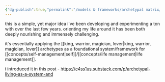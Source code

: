 ```yaml
---
{"dg-publish":true,"permalink":"/models & frameworks/archetypal matrix/","tags":["alchemy","🌿","framework"],"created":"2024-03-29T19:01:57.398-03:00","updated":"2024-07-23T01:54:21.357-03:00"}
---
```


this is a simple, yet major idea i've been developing and experimenting a ton with over the last few years. orienting my life around it has been both deeply nourishing and immensely challenging.

it's essentially applying the [[king, warrior, magician, lover\|king, warrior, magician, lover]] archetypes as a foundational system/framework for [[concepts/self-management\|self]]/[[concepts/life management\|life management]].

i introduced it in this post - https://c4ss1us.substack.com/p/archetypal-living-as-a-system-and